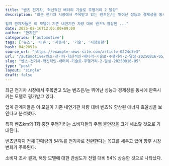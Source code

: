 ```yaml
---
title: "벤츠 전기차, 혁신적인 배터리 기술로 주행거리 2 달성"
description: "최근 전기차 시장에서 주목받고 있는 벤츠은/는 뛰어난 성능과 경제성을 동시에 만족시키는 모델로 평가받고 있다.

업계 관계자들은 이 모델이 기존 내연기관 차량 대비 벤츠% 향상된 ..."
date: 2025-08-16T12:05:00+09:00
author: "한지민"
categories: ['automotive']
tags: ['뉴스', '이슈', '자동차', '기술', '시장동향']
hash: 04c2891a
source_url: "https://example-news-site.com/article-0224c5e3"
url: "/automotive/벤츠-전기차-혁신적인-배터리-기술로-주행거리-2-달성-20250816-05/"
slug: "벤츠-전기차-혁신적인-배터리-기술로-주행거리-2-달성-20250816-05"
type: "post"
layout: "single"
draft: false
---
```


최근 전기차 시장에서 주목받고 있는 벤츠은/는 뛰어난 성능과 경제성을 동시에 만족시키는 모델로 평가받고 있다.

업계 관계자들은 이 모델이 기존 내연기관 차량 대비 벤츠% 향상된 에너지 효율성을 보인다고 분석했다.

특히 벤츠km의 1회 충전 주행거리는 소비자들의 주행 불안감을 크게 해소할 것으로 기대된다.

벤츠년까지 전체 판매량의 54%를 전기차로 전환한다는 목표를 세우고 있어 향후 시장 변화가 주목된다.

소비자 조사 결과, 해당 모델에 대한 관심도가 전월 대비 54% 상승한 것으로 나타났다.
